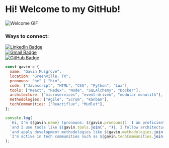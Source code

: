 # Hi! Welcome to my GitHub!  
![Welcome GIF](https://giphy.com/embed/de9AxMzQCiswJ3Fskd)

### Ways to connect:  
[![LinkedIn Badge](https://img.shields.io/badge/LinkedIn-blue?style=for-the-badge&logo=linkedin)](https://www.linkedin.com/in/gavin-musgrove-74475711a)  
[![Gmail Badge](https://img.shields.io/badge/Gmail-red?style=for-the-badge&logo=gmail&logoColor=white)](mailto:gavin.musgrove87@gmail.com)  
[![GitHub Badge](https://img.shields.io/badge/GitHub-gray?style=for-the-badge&logo=github)](https://github.com/GavinM404)

```javascript
const gavin = {
  name: "Gavin Musgrove",
  location: "Greenville, TX",
  pronouns: "he" | "him",
  code: ["Javascript", "HTML", "CSS", "Python", "Lua"],
  tools: ["React", "Redux", "Node", "SQLAlchemy", "Docker"],
  architecture: ["microservices", "event-driven", "modular monolith"],
  methodologies: ["Agile", "Scrum", "Kanban"],
  techCommunities: ["Reactiflux", "Mudlet"],
};

console.log(
  `Hi, I'm ${gavin.name} (pronouns: ${gavin.pronouns}). I am proficient in ${gavin.code.join(", ")} ` +
  `and I use tools like ${gavin.tools.join(", ")}. I follow architectural patterns such as ${gavin.architecture.join(", ")} ` +
  `and apply development methodologies like ${gavin.methodologies.join(", ")}. ` +
  `I'm active in tech communities such as ${gavin.techCommunities.join(" and ")}.`
);
```

